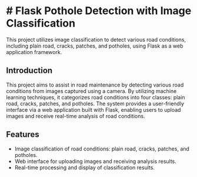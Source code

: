 # # Flask Pothole Detection with Image Classification

This project utilizes image classification to detect various road conditions, including plain road, cracks, patches, and potholes, using Flask as a web application framework.

## Introduction

This project aims to assist in road maintenance by detecting various road conditions from images captured using a camera. By utilizing machine learning techniques, it categorizes road conditions into four classes: plain road, cracks, patches, and potholes. The system provides a user-friendly interface via a web application built with Flask, enabling users to upload images and receive real-time analysis of road conditions.

## Features

- Image classification of road conditions: plain road, cracks, patches, and potholes.
- Web interface for uploading images and receiving analysis results.
- Real-time processing and display of classification results.
